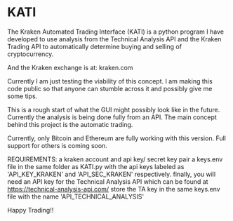 # KATI
The Kraken Automated Trading Interface (KATI) is a python program I have developed to use analysis from the Technical Analysis API and the Kraken Trading API to automatically determine buying and selling of cryptocurrency.

And the Kraken exchange is at: kraken.com

Currently I am just testing the viability of this concept. I am making this code public so that anyone can stumble across it and possibly give me some tips.

This is a rough start of what the GUI might possibly look like in the future. Currently the analysis is being done fully from an API. The main concept behind this project is the automatic trading. 

Currently, only Bitcoin and Ethereum are fully working with this version. Full support for others is coming soon.

REQUIREMENTS:
a kraken account and api key/ secret key pair
a keys.env file in the same folder as KATI.py with the api keys labeled as 'API_KEY_KRAKEN' and 'API_SEC_KRAKEN' respectively.
finally, you will need an API key for the Technical Analysis API which can be found at https://technical-analysis-api.com/
store the TA key in the same keys.env file with the name 'API_TECHNICAL_ANALYSIS'

Happy Trading!!
